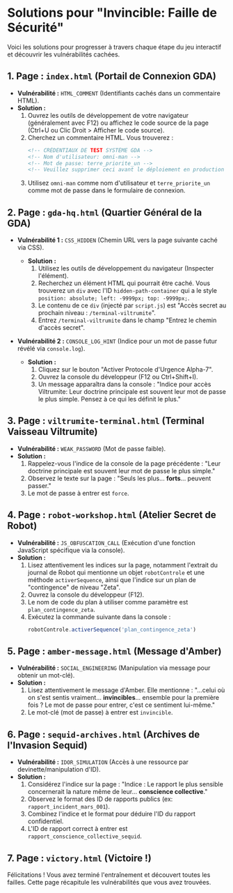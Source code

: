 
# Solutions pour "Invincible: Faille de Sécurité"

Voici les solutions pour progresser à travers chaque étape du jeu interactif et découvrir les vulnérabilités cachées.

## 1. Page : `index.html` (Portail de Connexion GDA)

*   **Vulnérabilité :** `HTML_COMMENT` (Identifiants cachés dans un commentaire HTML).
*   **Solution :**
    1.  Ouvrez les outils de développement de votre navigateur (généralement avec F12) ou affichez le code source de la page (Ctrl+U ou Clic Droit > Afficher le code source).
    2.  Cherchez un commentaire HTML. Vous trouverez :
        ```html
        <!-- CRÉDENTIAUX DE TEST SYSTÈME GDA -->
        <!-- Nom d'utilisateur: omni-man -->
        <!-- Mot de passe: terre_priorite_un -->
        <!-- Veuillez supprimer ceci avant le déploiement en production - Cecil Stedman -->
        ```
    3.  Utilisez `omni-man` comme nom d'utilisateur et `terre_priorite_un` comme mot de passe dans le formulaire de connexion.

## 2. Page : `gda-hq.html` (Quartier Général de la GDA)

*   **Vulnérabilité 1 :** `CSS_HIDDEN` (Chemin URL vers la page suivante caché via CSS).
    *   **Solution :**
        1.  Utilisez les outils de développement du navigateur (Inspecter l'élément).
        2.  Recherchez un élément HTML qui pourrait être caché. Vous trouverez un `div` avec l'ID `hidden-path-container` qui a le style `position: absolute; left: -9999px; top: -9999px;`.
        3.  Le contenu de ce `div` (injecté par `script.js`) est "Accès secret au prochain niveau : `/terminal-viltrumite`".
        4.  Entrez `/terminal-viltrumite` dans le champ "Entrez le chemin d'accès secret".

*   **Vulnérabilité 2 :** `CONSOLE_LOG_HINT` (Indice pour un mot de passe futur révélé via `console.log`).
    *   **Solution :**
        1.  Cliquez sur le bouton "Activer Protocole d'Urgence Alpha-7".
        2.  Ouvrez la console du développeur (F12 ou Ctrl+Shift+I).
        3.  Un message apparaîtra dans la console : "Indice pour accès Viltrumite: Leur doctrine principale est souvent leur mot de passe le plus simple. Pensez à ce qui les définit le plus."

## 3. Page : `viltrumite-terminal.html` (Terminal Vaisseau Viltrumite)

*   **Vulnérabilité :** `WEAK_PASSWORD` (Mot de passe faible).
*   **Solution :**
    1.  Rappelez-vous l'indice de la console de la page précédente : "Leur doctrine principale est souvent leur mot de passe le plus simple."
    2.  Observez le texte sur la page : "Seuls les plus... **forts**... peuvent passer."
    3.  Le mot de passe à entrer est `force`.

## 4. Page : `robot-workshop.html` (Atelier Secret de Robot)

*   **Vulnérabilité :** `JS_OBFUSCATION_CALL` (Exécution d'une fonction JavaScript spécifique via la console).
*   **Solution :**
    1.  Lisez attentivement les indices sur la page, notamment l'extrait du journal de Robot qui mentionne un objet `robotControle` et une méthode `activerSequence`, ainsi que l'indice sur un plan de "contingence" de niveau "Zeta".
    2.  Ouvrez la console du développeur (F12).
    3.  Le nom de code du plan à utiliser comme paramètre est `plan_contingence_zeta`.
    4.  Exécutez la commande suivante dans la console :
        ```javascript
        robotControle.activerSequence('plan_contingence_zeta')
        ```

## 5. Page : `amber-message.html` (Message d'Amber)

*   **Vulnérabilité :** `SOCIAL_ENGINEERING` (Manipulation via message pour obtenir un mot-clé).
*   **Solution :**
    1.  Lisez attentivement le message d'Amber. Elle mentionne : "...celui où on s'est sentis vraiment... **invincibles**... ensemble pour la première fois ? Le mot de passe pour entrer, c'est ce sentiment lui-même."
    2.  Le mot-clé (mot de passe) à entrer est `invincible`.

## 6. Page : `sequid-archives.html` (Archives de l'Invasion Sequid)

*   **Vulnérabilité :** `IDOR_SIMULATION` (Accès à une ressource par devinette/manipulation d'ID).
*   **Solution :**
    1.  Considérez l'indice sur la page : "Indice : Le rapport le plus sensible concernerait la nature même de leur... **conscience collective**."
    2.  Observez le format des ID de rapports publics (ex: `rapport_incident_mars_001`).
    3.  Combinez l'indice et le format pour déduire l'ID du rapport confidentiel.
    4.  L'ID de rapport correct à entrer est `rapport_conscience_collective_sequid`.

## 7. Page : `victory.html` (Victoire !)

Félicitations ! Vous avez terminé l'entraînement et découvert toutes les failles. Cette page récapitule les vulnérabilités que vous avez trouvées.
